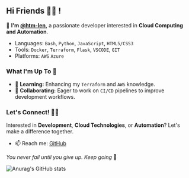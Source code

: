 ## Hi Friends 👋🏿 ! 

  🔹 **I'm [@htm-len](https://github.com/htm-len),** a passionate developer interested in **Cloud Computing and Automation**.

* Languages:  `Bash`, `Python`, `JavaScript`, `HTML5/CSS3`
* Tools: `Docker`, `Terraform`, `Flask`, `VSCODE`, `GIT`
* Platforms: `AWS` `Azure`

### What I'm Up To 🚀

- 🌱 **Learning:** Enhancing my ``Terraform`` and ``AWS`` knowledge.
- 💞️ **Collaborating:** Eager to work on ``CI/CD`` pipelines to improve development workflows.

### Let's Connect! 🤝🏿

Interested in **Development**, **Cloud Technologies**, or **Automation**? Let's make a difference together.

- 📫 Reach me: [GitHub](https://github.com/htm-len)

*You never fail until you give up. Keep going* 🍊

![Anurag's GitHub stats](https://github-readme-stats.vercel.app/api?username=htm-len&theme=tokyonight&show_icons=true&border_radius=5)



<!---
htm-len/htm-len is a ✨ special ✨ repository because its `README.md` (this file) appears on your GitHub profile.
You can click the Preview link to take a look at your changes.
--->

